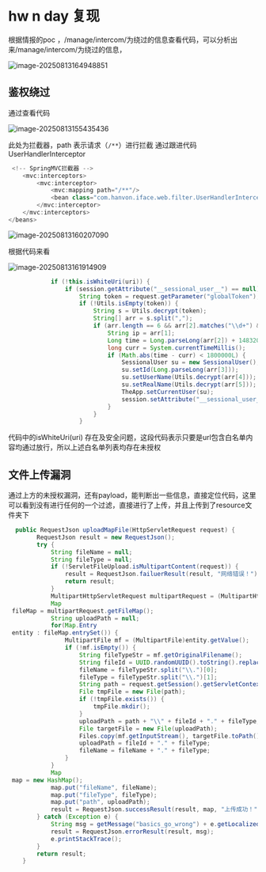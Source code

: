 # hw  n day 复现

根据情报的poc ，/manage/intercom/为绕过的信息查看代码，可以分析出来/manage/intercom/为绕过的信息，

![image-20250813164948851](C:\Users\admin\AppData\Roaming\Typora\typora-user-images\image-20250813164948851.png)

## 鉴权绕过

通过查看代码

![image-20250813155435436](C:\Users\admin\AppData\Roaming\Typora\typora-user-images\image-20250813155435436.png)

此处为拦截器，path 表示请求（`/**`）进行拦截 通过跟进代码UserHandlerInterceptor

````java
 <!-- SpringMVC拦截器 -->
    <mvc:interceptors>
        <mvc:interceptor>
            <mvc:mapping path="/**"/>
            <bean class="com.hanvon.iface.web.filter.UserHandlerInterceptor"></bean>
        </mvc:interceptor>
    </mvc:interceptors>
</beans>
````

![image-20250813160207090](C:\Users\admin\AppData\Roaming\Typora\typora-user-images\image-20250813160207090.png)

根据代码来看

![image-20250813161914909](C:\Users\admin\AppData\Roaming\Typora\typora-user-images\image-20250813161914909.png)

````java
            if (!this.isWhiteUri(uri)) {
                if (session.getAttribute("__sessional_user__") == null) {
                    String token = request.getParameter("globalToken");
                    if (!Utils.isEmpty(token)) {
                        String s = Utils.decrypt(token);
                        String[] arr = s.split(",");
                        if (arr.length == 6 && arr[2].matches("\\d+") && arr[3].matches("\\d+")) {
                            String ip = arr[1];
                            Long time = Long.parseLong(arr[2]) + 1483200000000L;
                            long curr = System.currentTimeMillis();
                            if (Math.abs(time - curr) < 1800000L) {
                                SessionalUser su = new SessionalUser();
                                su.setId(Long.parseLong(arr[3]));
                                su.setUserName(Utils.decrypt(arr[4]));
                                su.setRealName(Utils.decrypt(arr[5]));
                                TheApp.setCurrentUser(su);
                                session.setAttribute("__sessional_user__", su);
                            }
                        }
                    }
````

代码中的isWhiteUri(uri) 存在及安全问题，这段代码表示只要是url包含白名单内容均通过放行，所以上述白名单列表均存在未授权

## 文件上传漏洞

通过上方的未授权漏洞，还有payload，能判断出一些信息，直接定位代码，这里可以看到没有进行任何的一个过滤，直接进行了上传，并且上传到了resource文件夹下

````java
  public RequestJson uploadMapFile(HttpServletRequest request) {
        RequestJson result = new RequestJson();
        try {
            String fileName = null;
            String fileType = null;
            if (!ServletFileUpload.isMultipartContent(request)) {
                result = RequestJson.failuerResult(result, "网络错误！");
                return result;
            }
            MultipartHttpServletRequest multipartRequest = (MultipartHttpServletRequest)request;
            Map
 fileMap = multipartRequest.getFileMap();
            String uploadPath = null;
            for(Map.Entry
 entity : fileMap.entrySet()) {
                MultipartFile mf = (MultipartFile)entity.getValue();
                if (!mf.isEmpty()) {
                    String fileTypeStr = mf.getOriginalFilename();
                    String fileId = UUID.randomUUID().toString().replace("-", "");
                    fileName = fileTypeStr.split("\\.")[0];
                    fileType = fileTypeStr.split("\\.")[1];
                    String path = request.getSession().getServletContext().getRealPath("/resource");
                    File tmpFile = new File(path);
                    if (!tmpFile.exists()) {
                        tmpFile.mkdir();
                    }
                    uploadPath = path + "\\" + fileId + "." + fileType;
                    File targetFile = new File(uploadPath);
                    Files.copy(mf.getInputStream(), targetFile.toPath(), new CopyOption[]{StandardCopyOption.REPLACE_EXISTING});
                    uploadPath = fileId + "." + fileType;
                    fileName = fileName + "." + fileType;
                }
            }
            Map
 map = new HashMap();
            map.put("fileName", fileName);
            map.put("fileType", fileType);
            map.put("path", uploadPath);
            result = RequestJson.successResult(result, map, "上传成功！");
        } catch (Exception e) {
            String msg = getMessage("basics_go_wrong") + e.getLocalizedMessage();
            result = RequestJson.errorResult(result, msg);
            e.printStackTrace();
        }
        return result;
    }
````

